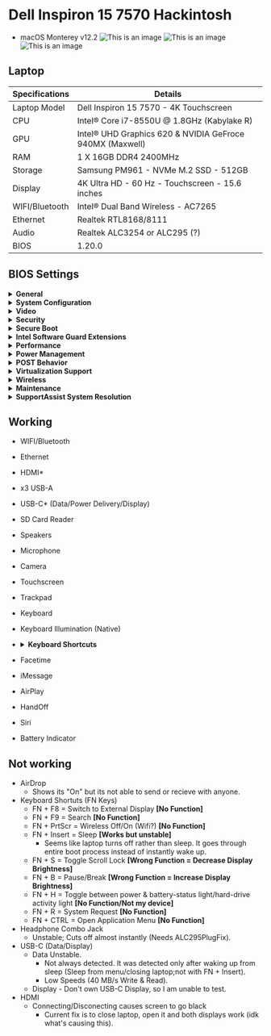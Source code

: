 # Dell Inspiron 15 7570 Hackintosh
* macOS Monterey v12.2
![This is an image](https://user-images.githubusercontent.com/85405303/153669634-a73875e8-4452-4cc2-abd2-fb0e3772f9b8.png)
![This is an image](https://user-images.githubusercontent.com/85405303/153669700-18ee9ac2-aba6-4428-88b7-0d51461e1f05.png)
![This is an image](https://user-images.githubusercontent.com/85405303/153669731-7e2a017e-8a81-4cc7-887a-fad4d8231693.png)

## Laptop

| **Specifications** | **Details**                                                 |
| -------------- | --------------------------------------------------------------- |
| Laptop Model   | Dell Inspiron 15 7570 - 4K Touchscreen                          |
| CPU            | Intel® Core i7-8550U @ 1.8GHz (Kabylake R)                      |
| GPU            | Intel® UHD Graphics 620 & NVIDIA GeFroce 940MX (Maxwell)        |
| RAM            | 1 X 16GB DDR4 2400MHz                                           |
| Storage        | Samsung PM961 - NVMe M.2 SSD - 512GB                            |
| Display        | 4K Ultra HD - 60 Hz - Touchscreen - 15.6 inches                 |
| WIFI/Bluetooth | Intel® Dual Band Wireless - AC7265                              |
| Ethernet       | Realtek RTL8168/8111                                            |
| Audio          | Realtek ALC3254 or ALC295 (?)                                   |
| BIOS           | 1.20.0                                                         |

## BIOS Settings
<details><summary><strong>General</strong></summary>

* Boot List Option: UEFI
* Legacy Option ROMs: Disabled
* UEFI Boot Path Security: Always, Except Internal HDD
</details>

<details><summary><strong>System Configuration</strong></summary>
  
* Integrated NIC: Enabled w/PXE
* SATA Operation: AHCI
* Drives: Enabled* (If you have another drive installed, make sure its enabled)
* Enable SMART Reporting: Disabled
* USB Confguration: All Enabled
* USB PowerShare: Optional
* Audio: All Enabled
* Keyboard Illumination: Optional* (You can always use <FN + F10> hotkey)
* Keyboard Backlight with AC: Enabled
* Miscellaneous Devices: All Enabled
  </details>

<details><summary><strong>Video</strong></summary>
  
* Dynamic Backlight Control: Enabled
  </details>

<details><summary><strong>Security</strong></summary>
  
* Password Bypass: Disabled
* Password Change: Enabled
* Non-Admin Setup Changes: Disabled
* UEFI Capsule Firmware Updates: Enabled
* PTT Security: PTT On
* Computrace(R): Deactivate
* CPU XD Support: Enabled
* Admin Setup Lockout: Disabled
* Master Password Lockout: Disabled
  </details>

<details><summary><strong>Secure Boot</strong></summary>
  
* Secure Boot: Disabled
* Expert Key Management: Disabled
  </details>

<details><summary><strong>Intel Software Guard Extensions</strong></summary>
  
* Intel SGX: Software Controlled
  </details>

<details><summary><strong>Performance</strong></summary>
  
* Multi Core Support: All
* Intel SpeedStep: Enabled
* C-States Control: Enabled
* Intel TurboBoost: Enabled
* HyperThread Control: Enabled
  </details>

<details><summary><strong>Power Management</strong></summary>
  
* Intel Speed Shirt Technology: Enabled
* USB Wake Support: Disabled
* Wake on LAN: Disabled
  </details>

<details><summary><strong>POST Behavior</strong></summary>
  
* Adapter Warnings: Enabled
* FN Lock Options: Enabled;Secondary
* FastBoot: Thorough
  </details>

<details><summary><strong>Virtualization Support</strong></summary>
  
* Virtualization: Enabled
* VT for Direct I/O: Enabled
  </details>

<details><summary><strong>Wireless</strong></summary>
  
* Wireless Switch: All Enabled
* Wireless Device: All Enabled
  </details>

<details><summary><strong>Maintenance</strong></summary>
  
* BIOS Downgrade: Enabled
* Data Wipe: Disabled
* BIOS Recovery: Enabled;From Hard Drive
  </details>

<details><summary><strong>SupportAssist System Resolution</strong></summary>
  
* Support OS Recovery: Enabled
  </details>


## Working
* WIFI/Bluetooth
* Ethernet
* HDMI*
* x3 USB-A
* USB-C* (Data/Power Delivery/Display)
* SD Card Reader
* Speakers
* Microphone
* Camera
* Touchscreen
* Trackpad
* Keyboard
* Keyboard Illumination (Native)
* <details><summary><strong>Keyboard Shortcuts</strong></summary>
  
  * FN + ESC = Toggle FN-Key Lock
  * FN + F1 = Mute Audio
  * FN + F2 = Decrease Volume
  * FN + F3 = Increase Volume
  * FN + F4 = Play Previous Track/Chapter
  * FN + F5 = Play/Pause
  * FN + F6 = Play Next Track/Chapter
  * FN + F10 = Toggle Keyboard Backlight
  * FN + F11 = Decrease Display Brightness
  * FN + F12 = Increase Display Brightness
  * FN + Insert = Sleep *Unstable
  * CTRL + Insert = Power Mode Options
  * FN + PgUp = Page Up
  * FN + PgDn = Page Down
  * FN + Home = Home
  * FN + End = End
  </details>
* Facetime
* iMessage
* AirPlay
* HandOff
* Siri
* Battery Indicator

## Not working
* AirDrop 
  * Shows its "On" but its not able to send or recieve with anyone.
* Keyboard Shortuts (FN Keys)
  * FN + F8 = Switch to External Display **[No Function]**
  * FN + F9 = Search **[No Function]**
  * FN + PrtScr = Wireless Off/On (Wifi?) **[No Function]**
  * FN + Insert = Sleep **[Works but unstable]**
    * Seems like laptop turns off rather than sleep. It goes through entire boot process instead of instantly wake up.
  * FN + S = Toggle Scroll Lock **[Wrong Function = Decrease Display Brightness]**
  * FN + B = Pause/Break **[Wrong Function = Increase Display Brightness]**
  * FN + H = Toggle between power & battery-status light/hard-drive activity light **[No Function/Not my device]**
  * FN + R = System Request **[No Function]**
  * FN + CTRL = Open Application Menu **[No Function]**
* Headphone Combo Jack
  * Unstable; Cuts off almost instantly (Needs ALC295PlugFix).
* USB-C (Data/Display)
  * Data Unstable.
    * Not always detected. It was detected only after waking up from sleep (Sleep from menu/closing laptop;not with FN + Insert).
    * Low Speeds (40 MB/s Write & Read).
  * Display - Don't own USB-C Display, so I am unable to test.
* HDMI
  * Connecting/Disconecting causes screen to go black
    * Current fix is to close laptop, open it and both displays work (idk what's causing this).
